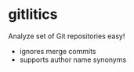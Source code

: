 # gitlitics

Analyze set of Git repositories easy! 


- ignores merge commits
- supports author name synonyms